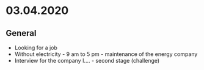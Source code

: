 # 03.04.2020

## General

- Looking for a job
- Without electricity - 9 am to 5 pm - maintenance of the energy company
- Interview for the company I.... - second stage (challenge)

